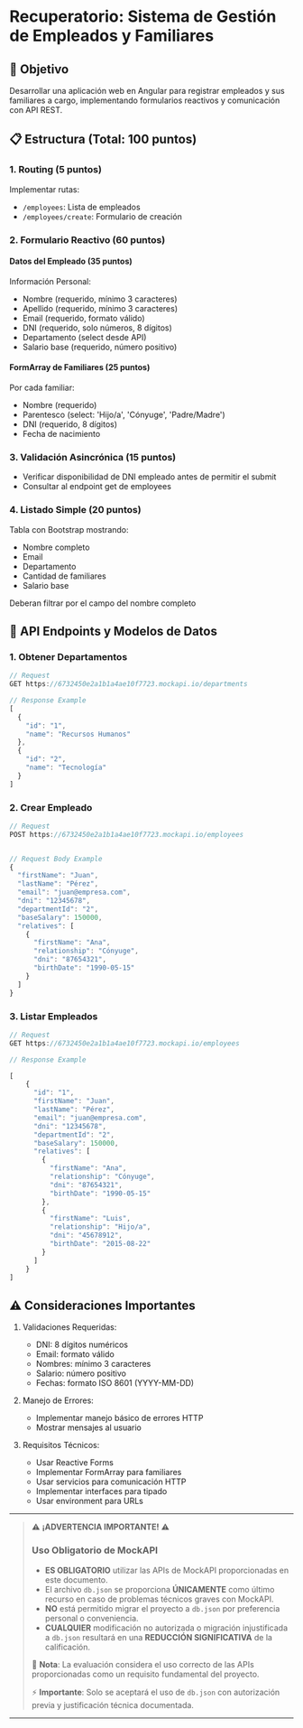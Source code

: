 # Recuperatorio: Sistema de Gestión de Empleados y Familiares

## 🎯 Objetivo
Desarrollar una aplicación web en Angular para registrar empleados y sus familiares a cargo, implementando formularios reactivos y comunicación con API REST.


## 📋 Estructura (Total: 100 puntos)

### 1. Routing (5 puntos)
Implementar rutas:
- `/employees`: Lista de empleados
- `/employees/create`: Formulario de creación

### 2. Formulario Reactivo (60 puntos)

#### Datos del Empleado (35 puntos)
Información Personal:
- Nombre (requerido, mínimo 3 caracteres)
- Apellido (requerido, mínimo 3 caracteres)
- Email (requerido, formato válido)
- DNI (requerido, solo números, 8 dígitos)
- Departamento (select desde API)
- Salario base (requerido, número positivo)

#### FormArray de Familiares (25 puntos)
Por cada familiar:
- Nombre (requerido)
- Parentesco (select: 'Hijo/a', 'Cónyuge', 'Padre/Madre')
- DNI (requerido, 8 dígitos)
- Fecha de nacimiento

### 3. Validación Asincrónica (15 puntos)
- Verificar disponibilidad de DNI empleado antes de permitir el submit
- Consultar al endpoint get de employees

### 4. Listado Simple (20 puntos)
Tabla con Bootstrap mostrando:
- Nombre completo
- Email
- Departamento
- Cantidad de familiares
- Salario base

Deberan filtrar por el campo del nombre completo
## 📡 API Endpoints y Modelos de Datos

### 1. Obtener Departamentos
```typescript
// Request
GET https://6732450e2a1b1a4ae10f7723.mockapi.io/departments

// Response Example
[
  {
    "id": "1",
    "name": "Recursos Humanos"
  },
  {
    "id": "2",
    "name": "Tecnología"
  }
]
```

### 2. Crear Empleado
```typescript
// Request
POST https://6732450e2a1b1a4ae10f7723.mockapi.io/employees


// Request Body Example
{
  "firstName": "Juan",
  "lastName": "Pérez",
  "email": "juan@empresa.com",
  "dni": "12345678",
  "departmentId": "2",
  "baseSalary": 150000,
  "relatives": [
    {
      "firstName": "Ana",
      "relationship": "Cónyuge",
      "dni": "87654321",
      "birthDate": "1990-05-15"
    }
  ]
}

```

### 3. Listar Empleados
```typescript
// Request
GET https://6732450e2a1b1a4ae10f7723.mockapi.io/employees

// Response Example

[
    {
      "id": "1",
      "firstName": "Juan",
      "lastName": "Pérez",
      "email": "juan@empresa.com",
      "dni": "12345678",
      "departmentId": "2",
      "baseSalary": 150000,
      "relatives": [
        {
          "firstName": "Ana",
          "relationship": "Cónyuge",
          "dni": "87654321",
          "birthDate": "1990-05-15"
        },
        {
          "firstName": "Luis",
          "relationship": "Hijo/a",
          "dni": "45678912",
          "birthDate": "2015-08-22"
        }
      ]
    }
]

```

## ⚠️ Consideraciones Importantes

1. Validaciones Requeridas:
   - DNI: 8 dígitos numéricos
   - Email: formato válido
   - Nombres: mínimo 3 caracteres
   - Salario: número positivo
   - Fechas: formato ISO 8601 (YYYY-MM-DD)

2. Manejo de Errores:
   - Implementar manejo básico de errores HTTP
   - Mostrar mensajes al usuario

3. Requisitos Técnicos:
   - Usar Reactive Forms
   - Implementar FormArray para familiares
   - Usar servicios para comunicación HTTP
   - Implementar interfaces para tipado
   - Usar environment para URLs


---

> ⚠️ **¡ADVERTENCIA IMPORTANTE!** ⚠️
>
> ### Uso Obligatorio de MockAPI
> 
> - **ES OBLIGATORIO** utilizar las APIs de MockAPI proporcionadas en este documento.
> - El archivo `db.json` se proporciona **ÚNICAMENTE** como último recurso en caso de problemas técnicos graves con MockAPI.
> - **NO** está permitido migrar el proyecto a `db.json` por preferencia personal o conveniencia.
> - **CUALQUIER** modificación no autorizada o migración injustificada a `db.json` resultará en una **REDUCCIÓN SIGNIFICATIVA** de la calificación.
>
> 📝 **Nota**: La evaluación considera el uso correcto de las APIs proporcionadas como un requisito fundamental del proyecto.
>
> ⚡ **Importante**: Solo se aceptará el uso de `db.json` con autorización previa y justificación técnica documentada.

---
